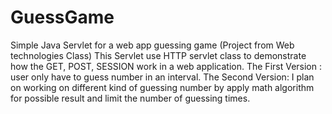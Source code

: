 GuessGame
=========

Simple Java Servlet for a web app guessing game (Project from Web technologies Class)
This Servlet use HTTP servlet class to demonstrate how the GET, POST, SESSION work in a web application.
The First Version : user only have to guess number in an interval.
The Second Version: I plan on working on different kind of guessing number by apply math algorithm for possible result and limit the number of guessing times.
